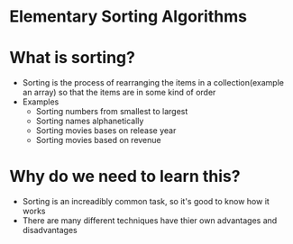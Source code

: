 # Elementary Sorting Algorithms

# What is sorting?

- Sorting is the process of rearranging the items in a collection(example an array) so that the items are in some kind of order
- Examples
  - Sorting numbers from smallest to largest
  - Sorting names alphanetically
  - Sorting movies bases on release year
  - Sorting movies based on revenue

# Why do we need to learn this?

- Sorting is an increadibly common task, so it's good to know how it works
- There are many different techniques have thier own advantages and disadvantages
